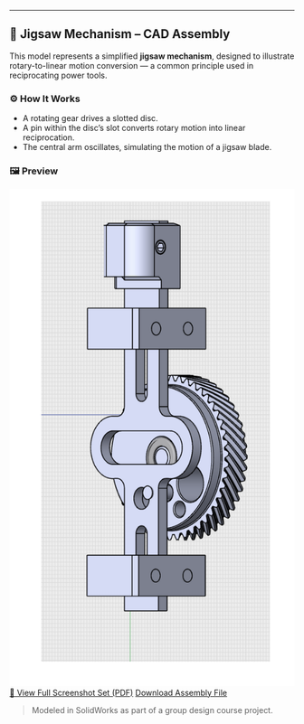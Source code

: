 ---

## 🔧 Jigsaw Mechanism – CAD Assembly

This model represents a simplified **jigsaw mechanism**, designed to illustrate rotary-to-linear motion conversion — a common principle used in reciprocating power tools.

### ⚙️ How It Works
- A rotating gear drives a slotted disc.
- A pin within the disc’s slot converts rotary motion into linear reciprocation.
- The central arm oscillates, simulating the motion of a jigsaw blade.

### 🖼️ Preview
![Jigsaw Assembly](https://github.com/nili-yay/ProjectHub/blob/main/CAD-Modeling/CAD-Modeling/Jigsaw/Jigsaw_Single.png)
[📄 View Full Screenshot Set (PDF)](https://github.com/nili-yay/ProjectHub/blob/main/CAD-Modeling/CAD-Modeling/Jigsaw/Jigsaw_Screenshots.pdf)
[Download Assembly File](https://github.com/nili-yay/ProjectHub/blob/main/CAD-Modeling/CAD-Modeling/Jigsaw/Final%20Assembly.SLDASM)


> Modeled in SolidWorks as part of a group design course project.

